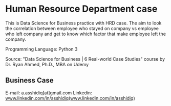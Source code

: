 # Human Resource Department case

This is Data Science for Business practice with HRD case.
The aim to look the correlation between employee who stayed on company vs employee who left company and get to know which factor that make employee left the company.

Programming Language: Python 3

Source: "Data Science for Business | 6 Real-world Case Studies" course by Dr. Ryan Ahmed, Ph.D., MBA on Udemy

## Business Case
E-mail: a.asshidiq[at]gmail.com
Linkedin: www.linkedin.com/in/asshidiq(www.linkedin.com/in/asshidiq)

